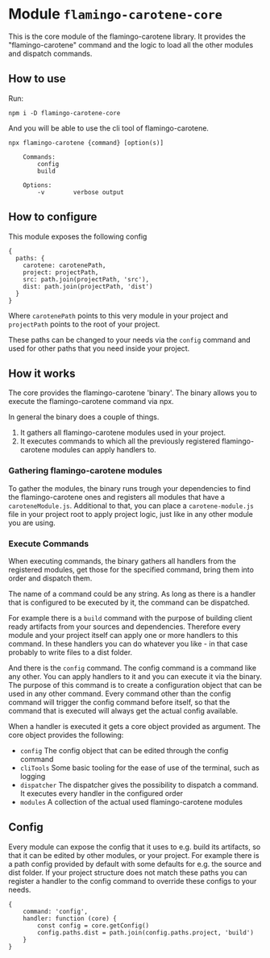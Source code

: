# Module `flamingo-carotene-core`
This is the core module of the flamingo-carotene library. It provides the "flamingo-carotene" command and the logic to
load all the other modules and dispatch commands.

## How to use
Run:
```
npm i -D flamingo-carotene-core
```

And you will be able to use the cli tool of flamingo-carotene.
```
npx flamingo-carotene {command} [option(s)]

    Commands:
        config
        build

    Options:
        -v        verbose output
```

## How to configure
This module exposes the following config
```
{
  paths: {
    carotene: carotenePath,
    project: projectPath,
    src: path.join(projectPath, 'src'),
    dist: path.join(projectPath, 'dist')
  }
}
```
Where `carotenePath` points to this very module in your project and `projectPath` points to the root of your project.

These paths can be changed to your needs via the `config` command and used for other paths that you need inside your
project.

## How it works
The core provides the flamingo-carotene 'binary'. The binary allows you to execute the flamingo-carotene command via
npx.

In general the binary does a couple of things.
1. It gathers all flamingo-carotene modules used in your project.
2. It executes commands to which all the previously registered flamingo-carotene modules can apply handlers to.

### Gathering flamingo-carotene modules
To gather the modules, the binary runs trough your dependencies to find the flamingo-carotene ones and registers all
modules that have a `caroteneModule.js`. Additional to that, you can place a `carotene-module.js` file in your project
root to apply project logic, just like in any other module you are using.

### Execute Commands
When executing commands, the binary gathers all handlers from the registered modules, get those for the specified
command, bring them into order and dispatch them.

The name of a command could be any string. As long as there is a handler that is configured to be executed by it, the
command can be dispatched.

For example there is a `build` command with the purpose of building client ready artifacts from your sources and
dependencies.
Therefore every module and your project itself can apply one or more handlers to this command. In these handlers you can
do whatever you like - in that case probably to write files to a dist folder.

And there is the `config` command. The config command is a command like any other. You can apply handlers to it and you
can execute it via the binary. The purpose of this command is to create a configuration object that can be used in any
other command. Every command other than the config command will trigger the config command before itself, so that the
command that is executed will always get the actual config available.

When a handler is executed it gets a core object provided as argument. The core object provides the following:
- `config` The config object that can be edited through the config command
- `cliTools` Some basic tooling for the ease of use of the terminal, such as logging
- `dispatcher` The dispatcher gives the possibility to dispatch a command. It executes every handler in the configured
order
- `modules` A collection of the actual used flamingo-carotene modules

## Config
Every module can expose the config that it uses to e.g. build its artifacts, so that it can be edited by other modules,
or your project.
For example there is a path config provided by default with some defaults for e.g. the source and dist folder. If your
project structure does not match these paths you can register a handler to the config command to override these configs
to your needs.

```
{
    command: 'config',
    handler: function (core) {
        const config = core.getConfig()
        config.paths.dist = path.join(config.paths.project, 'build')
    }
}
```
